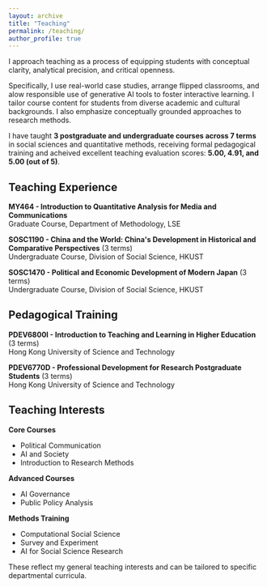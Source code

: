 ```yaml
---
layout: archive
title: "Teaching"
permalink: /teaching/
author_profile: true
---
```


I approach teaching as a process of equipping students with conceptual clarity, analytical precision, and critical openness.

Specifically, I use real-world case studies, arrange flipped classrooms, and alow responsible use of generative AI tools to foster interactive learning. I tailor course content for students from diverse academic and cultural backgrounds. I also emphasize conceptually grounded approaches to research methods.

I have taught **3 postgraduate and undergraduate courses across 7 terms** in social sciences and quantitative methods, receiving formal pedagogical training and acheived excellent teaching evaluation scores: **5.00, 4.91, and 5.00 (out of 5)**.

## Teaching Experience

**MY464 - Introduction to Quantitative Analysis for Media and Communications**  
Graduate Course, Department of Methodology, LSE

**SOSC1190 - China and the World: China's Development in Historical and Comparative Perspectives** (3 terms)  
Undergraduate Course, Division of Social Science, HKUST

**SOSC1470 - Political and Economic Development of Modern Japan** (3 terms)  
Undergraduate Course, Division of Social Science, HKUST

## Pedagogical Training

**PDEV6800I - Introduction to Teaching and Learning in Higher Education** (3 terms)  
Hong Kong University of Science and Technology  

**PDEV6770D - Professional Development for Research Postgraduate Students** (3 terms)  
Hong Kong University of Science and Technology  

## Teaching Interests

**Core Courses**
- Political Communication
- AI and Society
- Introduction to Research Methods

**Advanced Courses**
- AI Governance
- Public Policy Analysis

**Methods Training**
- Computational Social Science
- Survey and Experiment
- AI for Social Science Research

These reflect my general teaching interests and can be tailored to specific departmental curricula.
